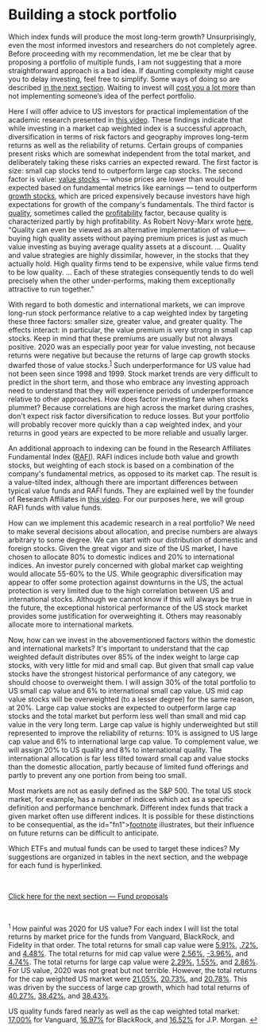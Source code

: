 # Building a stock portfolio

Which index funds will produce the most long-term growth? Unsurprisingly, even the most informed investors and researchers do not completely agree. Before proceeding with my recommendation, let me be clear that by proposing a portfolio of multiple funds, I am not suggesting that a more straightforward approach is a bad idea. If daunting complexity might cause you to delay investing, feel free to simplify. Some ways of doing so are described [in the next section](https://github.com/investindex/Funds). Waiting to invest will [cost you a lot more](https://www.youtube.com/watch?v=4gn4F1VmTvM&ab_channel=ThePlainBagel) than not implementing someone’s idea of the perfect portfolio.

Here I will offer advice to US investors for practical implementation of the academic research presented in [this video](https://www.youtube.com/watch?v=jKWbW7Wgm0w&ab_channel=BenFelix). These findings indicate that while investing in a market cap weighted index is a successful approach, diversification in terms of risk factors and geography improves long-term returns as well as the reliability of returns. Certain groups of companies present risks which are somewhat independent from the total market, and deliberately taking these risks carries an expected reward. The first factor is size: small cap stocks tend to outperform large cap stocks. The second factor is value: [value stocks](https://www.investopedia.com/terms/v/valuestock.asp) — whose prices are lower than would be expected based on fundamental metrics like earnings — tend to outperform [growth stocks](https://www.investopedia.com/terms/g/growthstock.asp), which are priced expensively because investors have high expectations for growth of the company's fundamentals. The third factor is [quality](https://www.youtube.com/watch?v=YsWgWrpzdAM&ab_channel=TheRationalReminderPodcast), sometimes called the [profitability](https://www.sciencedirect.com/science/article/abs/pii/S0304405X13000044) factor, because quality is characterized partly by high profitability. As Robert Novy-Marx wrote [here](http://rnm.simon.rochester.edu/research/QDoVI.pdf), "Quality can even be viewed as an alternative implementation of value—buying high quality assets without paying premium prices is just as much value investing as buying average quality assets at a discount. ... Quality and value strategies are highly dissimilar, however, in the stocks that they actually hold. High quality firms tend to be expensive, while value firms tend to be low quality. ... Each of these
strategies consequently tends to do well precisely when the other under-performs, making them exceptionally attractive to run together."

With regard to both domestic and international markets, we can improve long-run stock performance relative to a cap weighted index by targeting these three factors: smaller size, greater value, and greater quality. The effects interact: in particular, the value premium is very strong in small cap stocks. Keep in mind that these premiums are usually but not always positive. 2020 was an especially poor year for value investing, not because returns were negative but because the returns of large cap growth stocks dwarfed those of value stocks.<sup id="fn1">[1](#f1)</sup> Such underperformance for US value had not been seen since 1998 and 1999. Stock market trends are very difficult to predict in the short term, and those who embrace any investing approach need to understand that they will experience periods of underperformance relative to other approaches. How does factor investing fare when stocks plummet? Because correlations are high across the market during crashes, don't expect risk factor diversification to reduce losses. But your portfolio will probably recover more quickly than a cap weighted index, and your returns in good years are expected to be more reliable and usually larger.

An additional approach to indexing can be found in the Research Affiliates Fundamental Index ([RAFI](https://www.researchaffiliates.com/en_us/strategies/rafi.html)). RAFI indices include both value and growth stocks, but weighting of each stock is based on a combination of the company's fundamental metrics, as opposed to its market cap. The result is a value-tilted index, although there are important differences between typical value funds and RAFI funds. They are explained well by the founder of Research Affiliates in [this video](https://www.youtube.com/watch?v=00ZACmAdi7g&ab_channel=TheRationalReminderPodcast). For our purposes here, we will group RAFI funds with value funds.

How can we implement this academic research in a real portfolio? We need to make several decisions about allocation, and precise numbers are always arbitrary to some degree. We can start with our distribution of domestic and foreign stocks. Given the great vigor and size of the US market, I have chosen to allocate 80% to domestic indices and 20% to international indices. An investor purely concerned with global market cap weighting would allocate 55-60% to the US. While geographic diversification may appear to offer some protection against downturns in the US, the actual protection is very limited due to the high correlation between US and international stocks. Although we cannot know if this will always be true in the future, the exceptional historical performance of the US stock market provides some justification for overweighting it. Others may reasonably allocate more to international markets.

Now, how can we invest in the abovementioned factors within the domestic and international markets? It's important to understand that the cap weighted default distributes over 85% of the index weight to large cap stocks, with very little for mid and small cap. But given that small cap value stocks have the strongest historical performance of any category, we should choose to overweight them. I will assign 30% of the total portfolio to US small cap value and 6% to international small cap value. US mid cap value stocks will be overweighted (to a lesser degree) for the same reason, at 20%. Large cap value stocks are expected to outperform large cap stocks and the total market but perform less well than small and mid cap value in the very long term. Large cap value is highly underweighted but still represented to improve the reliability of returns: 10% is assigned to US large cap value and 6% to international large cap value. To complement value, we will assign 20% to US quality and 8% to international quality. The international allocation is far less tilted toward small cap and value stocks than the domestic allocation, partly because of limited fund offerings and partly to prevent any one portion from being too small.

Most markets are not as easily defined as the S&P 500. The total US stock market, for example, has a number of indices which act as a specific definition and performance benchmark. Different index funds that track a given market often use different indices. It is possible for these distinctions to be consequential, as the id="fn1">[footnote](#f1) illustrates, but their influence on future returns can be difficult to anticipate.

Which ETFs and mutual funds can be used to target these indices? My suggestions are organized in tables in the next section, and the webpage for each fund is hyperlinked.

&nbsp;

[Click here for the next section — Fund proposals](https://github.com/investindex/Funds)

&nbsp;

<sup id="f1"> 1 </sup> How painful was 2020 for US value? For each index I will list the total returns by market price for the funds from Vanguard, BlackRock, and Fidelity in that order. The total returns for small cap value were [5.91%](https://investor.vanguard.com/etf/profile/performance/vbr/cumulative-returns), [.72%](https://www.ishares.com/us/products/239588/ishares-morningstar-smallcap-value-etf), and [4.48%](https://fundresearch.fidelity.com/mutual-funds/performance-and-risk/31635T773). The total returns for mid cap value were [2.56%](https://investor.vanguard.com/etf/profile/performance/voe/cumulative-returns), [-3.96%](https://www.ishares.com/us/products/239584/ishares-morningstar-midcap-value-etf), and [4.74%](https://fundresearch.fidelity.com/mutual-funds/performance-and-risk/31635T799). The total returns for large cap value were [2.29%](https://investor.vanguard.com/etf/profile/performance/vtv/cumulative-returns), [1.55%](https://www.ishares.com/us/products/239715/ishares-core-sp-us-value-etf), and [2.86%](https://fundresearch.fidelity.com/mutual-funds/performance-and-risk/31635V679). For US value, 2020 was not great but not terrible. However, the total returns for the cap weighted US market were [21.05%](https://investor.vanguard.com/etf/profile/performance/vti/cumulative-returns), [20.73%](https://www.ishares.com/us/products/239724/ishares-core-sp-total-us-stock-market-etf), and [20.78%](https://fundresearch.fidelity.com/mutual-funds/performance-and-risk/315911693). This was driven by the success of large cap growth, which had total returns of [40.27%](https://investor.vanguard.com/etf/profile/performance/vug/cumulative-returns), [38.42%](https://www.blackrock.com/us/individual/products/239580/ishares-morningstar-largecap-growth-etf), and [38.43%](https://fundresearch.fidelity.com/mutual-funds/performance-and-risk/31635V729).

US quality funds fared nearly as well as the cap weighted total market: [17.00%](https://investor.vanguard.com/etf/profile/performance/vfqy/cumulative-returns) for Vanguard, [16.97%](https://www.ishares.com/us/products/256101/ishares-msci-usa-quality-factor-etf) for BlackRock, and [16.52%](https://am.jpmorgan.com/us/en/asset-management/adv/products/jpmorgan-us-quality-factor-etf-46641q761#/performance) for J.P. Morgan. [↩](#fn1)
